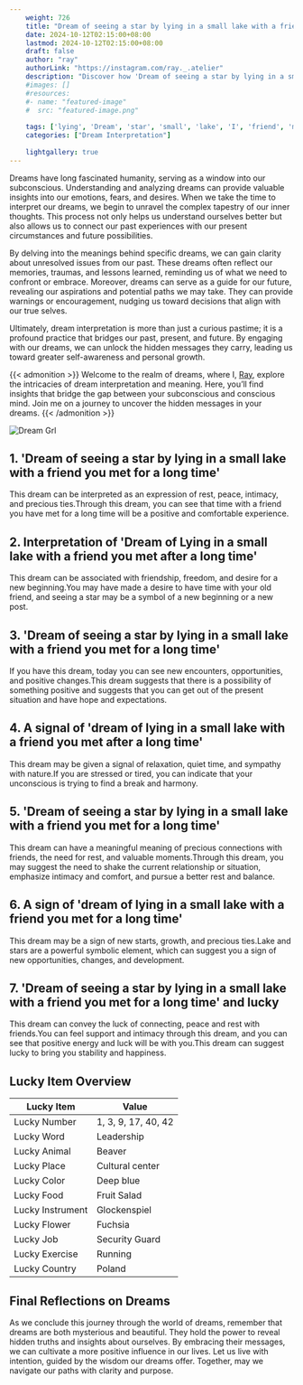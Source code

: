 ```yaml
---
    weight: 726
    title: "Dream of seeing a star by lying in a small lake with a friend I met for a long time"  # Assuming 'title' column exists
    date: 2024-10-12T02:15:00+08:00
    lastmod: 2024-10-12T02:15:00+08:00
    draft: false
    author: "ray"
    authorLink: "https://instagram.com/ray._.atelier"
    description: "Discover how 'Dream of seeing a star by lying in a small lake with a friend I met for a long time' can interpret your future and uncover its significant meanings in your life."
    #images: []
    #resources:
    #- name: "featured-image"
    #  src: "featured-image.png"
    
    tags: ['lying', 'Dream', 'star', 'small', 'lake', 'I', 'friend', 'met', 'long', 'time', 'seeing']
    categories: ["Dream Interpretation"]
    
    lightgallery: true
---
```

    
Dreams have long fascinated humanity, serving as a window into our subconscious. Understanding and analyzing dreams can provide valuable insights into our emotions, fears, and desires. When we take the time to interpret our dreams, we begin to unravel the complex tapestry of our inner thoughts. This process not only helps us understand ourselves better but also allows us to connect our past experiences with our present circumstances and future possibilities.

By delving into the meanings behind specific dreams, we can gain clarity about unresolved issues from our past. These dreams often reflect our memories, traumas, and lessons learned, reminding us of what we need to confront or embrace. Moreover, dreams can serve as a guide for our future, revealing our aspirations and potential paths we may take. They can provide warnings or encouragement, nudging us toward decisions that align with our true selves.

Ultimately, dream interpretation is more than just a curious pastime; it is a profound practice that bridges our past, present, and future. By engaging with our dreams, we can unlock the hidden messages they carry, leading us toward greater self-awareness and personal growth.

{{< admonition >}}
Welcome to the realm of dreams, where I, [Ray](https://instagram.com/ray._.atelier), explore the intricacies of dream interpretation and meaning. Here, you’ll find insights that bridge the gap between your subconscious and conscious mind. Join me on a journey to uncover the hidden messages in your dreams.
{{< /admonition >}}

![Dream Grl](https://cdn.pixabay.com/photo/2017/11/02/03/35/gothic-2910057_1280.jpg "Dream Grl")

## 1. 'Dream of seeing a star by lying in a small lake with a friend you met for a long time'
This dream can be interpreted as an expression of rest, peace, intimacy, and precious ties.Through this dream, you can see that time with a friend you have met for a long time will be a positive and comfortable experience.

## 2. Interpretation of 'Dream of Lying in a small lake with a friend you met after a long time'
This dream can be associated with friendship, freedom, and desire for a new beginning.You may have made a desire to have time with your old friend, and seeing a star may be a symbol of a new beginning or a new post.

## 3. 'Dream of seeing a star by lying in a small lake with a friend you met for a long time'
If you have this dream, today you can see new encounters, opportunities, and positive changes.This dream suggests that there is a possibility of something positive and suggests that you can get out of the present situation and have hope and expectations.

## 4. A signal of 'dream of lying in a small lake with a friend you met after a long time'
This dream may be given a signal of relaxation, quiet time, and sympathy with nature.If you are stressed or tired, you can indicate that your unconscious is trying to find a break and harmony.

## 5. 'Dream of seeing a star by lying in a small lake with a friend you met for a long time'
This dream can have a meaningful meaning of precious connections with friends, the need for rest, and valuable moments.Through this dream, you may suggest the need to shake the current relationship or situation, emphasize intimacy and comfort, and pursue a better rest and balance.

## 6. A sign of 'dream of lying in a small lake with a friend you met for a long time'
This dream may be a sign of new starts, growth, and precious ties.Lake and stars are a powerful symbolic element, which can suggest you a sign of new opportunities, changes, and development.

## 7. 'Dream of seeing a star by lying in a small lake with a friend you met for a long time' and lucky
This dream can convey the luck of connecting, peace and rest with friends.You can feel support and intimacy through this dream, and you can see that positive energy and luck will be with you.This dream can suggest lucky to bring you stability and happiness.

## Lucky Item Overview
| Lucky Item          | Value              |
|---------------|--------------------|
| Lucky Number        | 1, 3, 9, 17, 40, 42  |
| Lucky Word          | Leadership |
| Lucky Animal        | Beaver |
| Lucky Place         | Cultural center     |
| Lucky Color         | Deep blue     |
| Lucky Food          | Fruit Salad      |
| Lucky Instrument    | Glockenspiel |
| Lucky Flower        | Fuchsia    |
| Lucky Job           | Security Guard       |
| Lucky Exercise      | Running  |
| Lucky Country       | Poland    |


##  Final Reflections on Dreams

As we conclude this journey through the world of dreams, remember that dreams are both mysterious and beautiful. They hold the power to reveal hidden truths and insights about ourselves. By embracing their messages, we can cultivate a more positive influence in our lives. Let us live with intention, guided by the wisdom our dreams offer. Together, may we navigate our paths with clarity and purpose.
